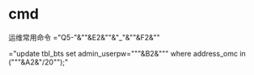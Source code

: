 # cmd
运维常用命令
="Q5-"&""&E2&""&"_"&""&F2&""

="update tbl_bts set admin_userpw="""&B2&""" where address_omc in ("""&A2&"/20"");"
